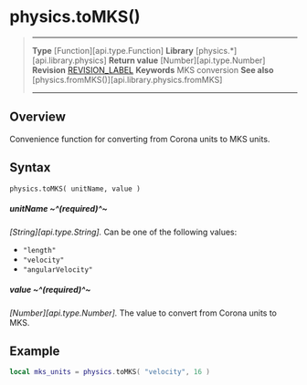 # physics.toMKS()

> --------------------- ------------------------------------------------------------------------------------------
> __Type__              [Function][api.type.Function]
> __Library__           [physics.*][api.library.physics]
> __Return value__      [Number][api.type.Number]
> __Revision__          [REVISION_LABEL](REVISION_URL)
> __Keywords__          MKS conversion
> __See also__          [physics.fromMKS()][api.library.physics.fromMKS]
> --------------------- ------------------------------------------------------------------------------------------


## Overview

Convenience function for converting from Corona units to MKS units.

## Syntax

	physics.toMKS( unitName, value )

##### unitName ~^(required)^~
_[String][api.type.String]._ Can be one of the following values:

* `"length"`
* `"velocity"`
* `"angularVelocity"`

##### value ~^(required)^~
_[Number][api.type.Number]._ The value to convert from Corona units to MKS.


## Example

`````lua
local mks_units = physics.toMKS( "velocity", 16 )
`````
